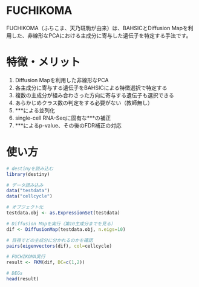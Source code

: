 # FUCHIKOMA
FUCHIKOMA（ふちこま、天乃斑駒が由来）は、BAHSICとDiffusion Mapを利用した、非線形なPCAにおける主成分に寄与した遺伝子を特定する手法です。

# 特徴・メリット
1. Diffusion Mapを利用した非線形なPCA
2. 各主成分に寄与する遺伝子をBAHSICによる特徴選択で特定する
3. 複数の主成分が組み合わさった方向に寄与する遺伝子も選択できる
4. あらかじめクラス数の判定をする必要がない（教師無し）
5. ***による並列化
6. single-cell RNA-Seqに固有な***の補正
7. ***によるp-value、その後のFDR補正の対応

# 使い方
```r
# destinyを読み込む
library(destiny)

# データ読み込み
data("testdata")
data("cellcycle")

# オブジェクト化
testdata.obj <- as.ExpressionSet(testdata)

# Diffusion Mapを実行（第10主成分までを見る）
dif <- DiffusionMap(testdata.obj, n.eigs=10)

# 目視でどの主成分に分かれるのかを確認
pairs(eigenvectors(dif), col=cellcycle)

# FUCHIKOMA実行
result <- FKM(dif, DC=c(1,2))

# DEGs
head(result)

```
